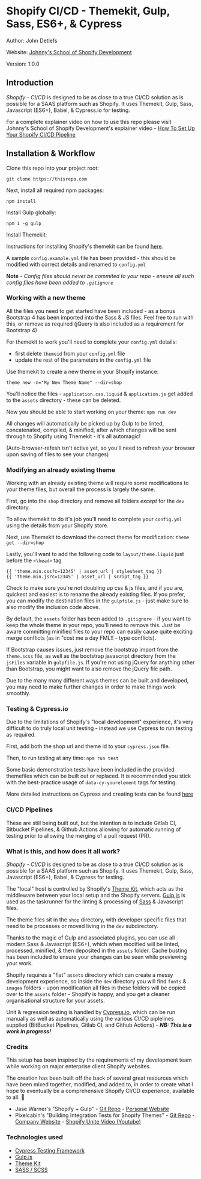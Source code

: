 # Shopify CI/CD - Themekit, Gulp, Sass, ES6+, & Cypress

Author: John Detlefs

Website: [Johnny's School of Shopify Development](https://johnnysdevschool.com.au)

Version: 1.0.0

## Introduction

_Shopify - CI/CD_ is designed to be as close to a true CI/CD solution as is possible for a SAAS platform such as Shopify. It uses Themekit, Gulp, Sass, Javascript (ES6+), Babel, & Cypress.io for testing.

For a complete explainer video on how to use this repo please visit Johnny's School of Shopify Development's explainer video - [How To Set Up Your Shopify CI/CD Pipeline](https://johnnysdevschool.com.au/how-to-set-up-shopify-ci-cd-pipeline)

## Installation & Workflow

Clone this repo into your project root:

`git clone https://thisrepo.com`

Next, install all required npm packages:

`npm install`

Install Gulp globally:

`npm i -g gulp`

Install Themekit:

Instructions for installing Shopify's themekit can be found [here](https://shopify.dev/tools/theme-kit/getting-started).

A sample `config.example.yml` file has been provided - this should be modified with correct details and renamed to `config.yml`

**Note** - _Config files should never be commited to your repo - ensure all such config files have been added to `.gitignore`_

### Working with a new theme

All the files you need to get started have been included - as a bonus Bootstrap 4 has been imported into the Sass & JS files. Feel free to run with this, or remove as required (jQuery is also included as a requirement for Bootstrap 4)

For themekit to work you'll need to complete your `config.yml` details:

- first delete `themeid` from your `config.yml` file
- update the rest of the parameters in the `config.yml` file

Use themekit to create a new theme in your Shopify instance:

`theme new -n="My New Theme Name" --dir=shop`

You'll notice the files - `application.css.liquid` & `application.js` get added to the `assets` directory - these can be deleted.

Now you should be able to start working on your theme:
`npm run dev`

All changes will automatically be picked up by Gulp to be linted, concatenated, compiled, & minified, after which changes will be sent through to Shopify using Themekit - it's all automagic!

(Auto-browser-refesh isn't active yet, so you'll need to refresh your browser upon saving of files to see your changes)

### Modifying an already existing theme

Working with an already existing theme will require some modifications to your theme files, but overall the process is largely the same.

First, go into the `shop` directory and remove all folders _except_ for the `dev` directory.

To allow themekit to do it's job you'll need to complete your `config.yml` using the details from your Shopify store.

Next, use Themekit to download the correct theme for modification:
`theme get --dir=shop`

Lastly, you'll want to add the following code to `layout/theme.liquid` just before the `<\head>` tag

```liquid
{{ 'theme.min.css?c=12345' | asset_url | stylesheet_tag }}
{{ 'theme.min.js?c=12345' | asset_url | script_tag }}
```

Check to make sure you're not doubling up css & js files, and if you are, quickest and easiest is to rename the already existing files. If you prefer, you can modify the destination files in the `gulpfile.js` - just make sure to also modify the inclusion code above.

By default, the `assets` folder has been added to `.gitignore` - if you want to keep the whole theme in your repo, you'll need to remove this. Just be aware committing minified files to your repo can easily cause quite exciting merge conflicts (as in "cost me a day FML!! - type conflicts).

If Bootstrap causes issues, just remove the bootstrap import from the `theme.scss` file, as well as the bootstrap javascript directory from the `jsFiles` variable in `gulpfile.js`. If you're not using jQuery for anything other than Bootstrap, you might want to also remove the jQuery file path.

Due to the many many different ways themes can be built and developed, you may need to make further changes in order to make things work smoothly.

### Testing & Cypress.io

Due to the limitations of Shopify's "local development" experience, it's very difficult to do truly local unit testing - instead we use Cypress to run testing as required.

First, add both the shop url and theme id to your `cypress.json` file.

Then, to run testing at any time:
`npm run test`

Some basic demonstration tests have been included in the provided themefiles which can be built out or replaced. It is recommended you stick with the best-practice usage of `data-cy-yourelement` tags for testing.

More detailed instructions on Cypress and creating tests can be found [here](https://docs.cypress.io/guides/getting-started/writing-your-first-test.html)

### CI/CD Pipelines

These are still being built out, but the intention is to include Gitlab CI, Bitbucket Pipelines, & Github Actions allowing for automatic running of testing prior to allowing the merging of a pull request (PR).

### What is this, and how does it all work?

_Shopify - CI/CD_ is designed to be as close to a true CI/CD solution as is possible for a SAAS platform such as Shopify. It uses Themekit, Gulp, Sass, Javascript (ES6+), Babel, & Cypress for testing.

The "local" host is controlled by Shopify's [Theme Kit](https://shopify.github.io/themekit/ "Shopify Theme Kit GitHub page"), which acts as the middleware between your local setup and the Shopify servers. [Gulp.js](http://gulpjs.com/ "Gulp.js website") is used as the taskrunner for the linting & processing of [Sass](http://sass-lang.com/ "SASS website") & Javascript files.

The theme files sit in the `shop` directory, with developer specific files that need to be processes or moved living in the `dev` subdirectory.

Thanks to the magic of Gulp and associated plugins, you can use all modern Sass & Javascript (ES6+), which when modified will be linted, processed, minified, & then deposited in the `assets` folder. Cache busting has been included to ensure your changes can be seen while previewing your work.

Shopify requires a "flat" `assets` directory which can create a messy development experience, so inside the `dev` directory you will find `fonts` & `images` folders - upon modification all files in these folders will be copied over to the `assets` folder - Shopify is happy, and you get a cleaner organisational structure for your assets.

Unit & regression testing is handled by [Cypress.io](https://cypress.io "Cypress Testing Framework"), which can be run manually as well as automatically using the various CI/CD piplelines supplied (BitBucket Pipelines, Gitlab CI, and Github Actions) - **_NB: This is a work in progress!_**

### Credits

This setup has been inspired by the requirements of my development team while working on major enterprise client Shopify websites.

The creation has been built off the back of several great resources which have been mixed together, modified, and added to, in order to create what I hope to eventually be a comprehensive Shopify CI/CD experience, available to all. 🙂

- Jase Warner's "Shopify + Gulp" - [Git Repo](https://github.com/jasewarner/gulp-shopify) - [Personal Website](https://jase.io)
- Pixelcabin's "Building Integration Tests for Shopify Themes" - [Git Repo](https://github.com/pixelcabin/shopify_theme_integration_tests) - [Company Website](https://pixelcabin.io) - [Shopify Unite Video (Youtube)](http://bit.ly/pixelcabin-unite-gh)

### Technologies used

- [Cypress Testing Framework](https://cypress.io)
- [Gulp.js](http://gulpjs.com/ "Gulp.js website")
- [Theme Kit](https://shopify.github.io/themekit/ "Shopify Theme Kit GitHub page")
- [SASS / SCSS](http://sass-lang.com/ "SASS website")
